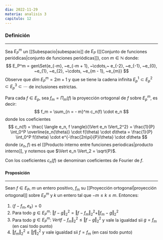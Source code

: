 ```yaml
---
dia: 2022-11-29
materia: analisis 3
capitulo: 12
---
```

### Definición
---
Sea $E_P^m$ un [[Subespacio|subespacio]] de $E_P$ ([[Conjunto de funciones periódicas|conjunto de funciones periódicas]]), con $m \in \mathbb{N}$ donde: $$ E_P^m = gen\Set{e_{-m}, ~e_{-m + 1}, ~\cdots,~ e_{-2}, ~e_{-1}, ~e_{0}, ~e_{1}, ~e_{2}, ~\cdots, ~e_{m - 1}, ~e_{m}} $$
Observe que $dim~E_P^m = 2m + 1$ y que se tiene la cadena infinita $E_p^1 \subset E_p^2 \subset E_p^3 \subset \cdots$ de inclusiones estrictas.

Para cada $f \in E_p$, sea $f_m = \Pi_m(f)$ la proyección ortogonal de $f$ sobre $E_p^m$, es decir: $$ f_m = \sum_{n = - m}^m c_n(f) \cdot e_n $$ donde los coeficientes $$ c_n(f) = \frac{ \langle e_n, f \rangle}{\Vert e_n \Vert_2^2} = \frac{1}{P} \int_0^P \overline{e_n(\theta)} \cdot f(\theta) \cdot d\theta = \frac{1}{P} \int_0^P f(\theta) \cdot e^{-\frac{2n\pi}{P}i\theta} \cdot d\theta $$ donde $\langle e_n, f \rangle$ es el [[Producto interno entre funciones periodicas|producto interno]], y notemos que $\Vert e_n \Vert_2 = \sqrt{P}$.

Con los coeficientes $c_n(f)$ se denominan coeficientes de Fourier de $f$.

#### Proposición
---
Sean $f \in E_P$, $m$ un entero positivo, $f_m$ su [[Proyección ortogonal|proyección ortogonal]] sobre $E_P^m$ y $k$ un entero tal que $-m \le k \le m$. Entonces:

1) $\langle f - f_m, e_k \rangle = 0$
2) Para todo $g \in E_P^m$: $\Vert f - g \Vert_2^2 = \Vert f - f_m \Vert_2^2 + \Vert f_m - g \Vert_2^2$
3) Para todo $g \in E_P^m$: $Vert f - f_m \Vert_2^2 \le \Vert f - g \Vert_2^2$ y vale la igualdad sii $g = f_m$ (en casi todo punto)
4) $\Vert f_m \Vert_2^2 \le \Vert f \Vert_2^2$ y vale igualdad sii $f = f_m$ (en casi todo punto)